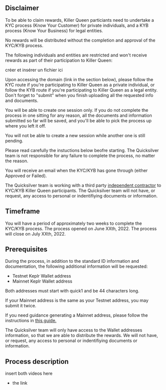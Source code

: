 ## Disclaimer 

To be able to claim rewards, Killer Queen particiants need to undertake a KYC process (Know Your Customer) for private individuals, 
and a KYB process (Know Your Business) for legal entities. 

No rewards will be distributed without the completion and approval of the KYC/KYB process. 

The following individuals and entities are restricted and won't receive rewards as part of their participation to Killer Queen: 

créer et insérer un fichier ici 

Upon accessing the domain (link in the section below), please follow the KYC route if you're participating to Killer Queen as a private individual, or follow
the KYB route if you're participating to Killer Queen as a legal entity. Don't forget to "submit" when you finish uploading all the requested 
info and documents.

You will be able to create one session only. If you do not complete the process in one sitting for any reason, all the documents and information
submitted so far will be saved, and you'll be able to pick the process up where you left it off. 

You will not be able to create a new session while another one is still pending.

Please read carefully the instuctions below beofre starting. The Quicksilver team is not responsible for any failure to complete the process, 
no matter the reason. 

You will receive an email when the KYC/KYB has gone through (either Approved or Failed).

The Quicksilver team is working with a third party [independent contractor](https://synaps.io/) to KYC/KYB Killer Queen participants. 
The Quicksilver team will not have, or request, any access to personal or indentifiying documents or information. 

## Timeframe

You will have a period of approximately two weeks to complete the KYC/KYB process.
The process opened on June XXth, 2022.
The process will close on July XXth, 2022.

## Prerequisites 

During the process, in addition to the standard ID information and documentation, the following additional information will be requested:

- Testnet Keplr Wallet address
- Mainnet Keplr Wallet address

Both addresses must start with quick1 and be 44 characters long.

If your Mainnet address is the same as your Testnet address, you may submit it twice.

If you need guidance generating a Mainnet address, please follow the instructions in [this guide.](https://github.com/rishisidhu/Quicksilver-guides/blob/main/generating_quicksilver_address.md) 

The Quicksilver team will only have access to the Wallet addresses information, so that we are able to distribute the rewards. We will not have, 
or request, any access to personal or indentifiying documents or information. 

## Process description 


insert both videos here 
+ the link




